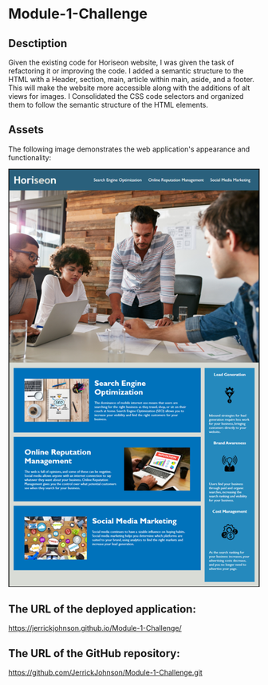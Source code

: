 # Module-1-Challenge

## Desctiption
 Given the existing code for Horiseon website, I was given the
task of refactoring it or improving the code. I added a semantic structure to the HTML with a Header, section, main, article within main,
aside, and a footer. This will make the website more accessible along with the additions of alt views for images. I Consolidated the CSS code selectors and organized them to follow the semantic structure of the HTML
elements.

## Assets

The following image demonstrates the web application's appearance and functionality:

![Screenshot of Website](./assets/images/Screenshot.PNG)


## The URL of the deployed application:

https://jerrickjohnson.github.io/Module-1-Challenge/

## The URL of the GitHub repository:

https://github.com/JerrickJohnson/Module-1-Challenge.git